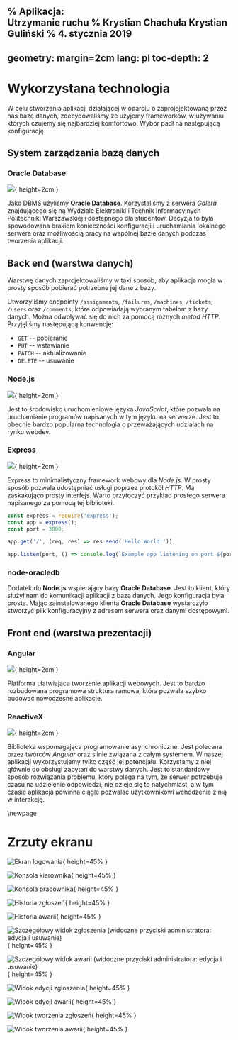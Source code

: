 % Aplikacja: \
  Utrzymanie ruchu
% Krystian Chachuła
  Krystian Guliński
% 4. stycznia 2019
---
geometry: margin=2cm
lang: pl
toc-depth: 2
---

# Wykorzystana technologia

W celu stworzenia aplikacji działającej w oparciu o zaprojejektowaną przez nas bazę danych, zdecydowaliśmy że użyjemy frameworków, w używaniu których czujemy się najbardziej komfortowo. Wybór padł na następującą konfigurację.

## System zarządzania bazą danych

### Oracle Database

![](resources/oracle.png){ height=2cm }

Jako DBMS użyliśmy **Oracle Database**. Korzystaliśmy z serwera *Galera* znajdującego się na Wydziale Elektroniki i Technik Informacyjnych Politechniki Warszawskiej i dostępnego dla studentów. Decyzja to była spowodowana brakiem konieczności konfiguracji i uruchamiania lokalnego serwera oraz możliwością pracy na wspólnej bazie danych podczas tworzenia aplikacji.

## Back end (warstwa danych)

Warstwę danych zaprojektowaliśmy w taki sposób, aby aplikacja mogła w prosty sposób pobierać potrzebne jej dane z bazy.

Utworzyliśmy endpointy `/assignments`, `/failures`, `/machines`, `/tickets`, `/users` oraz `/comments`, które odpowiadają wybranym tabelom z bazy danych. Można odwoływać się do nich za pomocą różnych *metod HTTP*. Przyjęliśmy następującą konwencję:

* `GET` -- pobieranie
* `PUT` -- wstawianie
* `PATCH` -- aktualizowanie
* `DELETE` -- usuwanie

### Node.js

![](resources/node.png){ height=2cm }

Jest to środowisko uruchomieniowe języka *JavaScript*, które pozwala na uruchamianie programów napisanych w tym języku na serwerze. Jest to obecnie bardzo popularna technologia o przeważających udziałach na rynku webdev.

### Express

![](resources/express.png){ height=2cm }

Express to minimalistyczny framework webowy dla *Node.js*. W prosty sposób pozwala udostępniać usługi poprzez protokół *HTTP*. Ma zaskakująco prosty interfejs. Warto przytoczyć przykład prostego serwera napisanego za pomocą tej biblioteki.

```JavaScript
const express = require('express');
const app = express();
const port = 3000;

app.get('/', (req, res) => res.send('Hello World!'));

app.listen(port, () => console.log(`Example app listening on port ${port}!`));
```

### node-oracledb

Dodatek do **Node.js** wspierający bazy **Oracle Database**. Jest to klient, który służył nam do komunikacji aplikacji z bazą danych. Jego konfiguracja była prosta. Mając zainstalowanego klienta **Oracle Database** wystarczyło stworzyć plik konfiguracyjny z adresem serwera oraz danymi dostępowymi. 

## Front end (warstwa prezentacji)

### Angular

![](resources/angular.png){ height=2cm }

Platforma ułatwiająca tworzenie aplikacji webowych. Jest to bardzo rozbudowana programowa struktura ramowa, która pozwala szybko budować nowoczesne aplikacje.

### ReactiveX

![](resources/reactivex.png){ height=2cm }
  
Biblioteka wspomagająca programowanie asynchroniczne. Jest polecana przez twórców *Angular* oraz silnie związana z całym systemem. W naszej aplikacji wykorzystujemy tylko część jej potencjału. Korzystamy z niej głównie do obsługi zapytań do warstwy danych. Jest to standardowy sposób rozwiązania problemu, który polega na tym, że serwer potrzebuje czasu na udzielenie odpowiedzi, nie dzieje się to natychmiast, a w tym czasie aplikacja powinna ciągle pozwalać użytkownikowi wchodzenie z nią w interakcję. 

\newpage

# Zrzuty ekranu

![Ekran logowania](resources/login.png){ height=45% }

![Konsola kierownika](resources/admin_ss_home.png){ height=45% }

![Konsola pracownika](resources/user_ss_home.png){ height=45% }

![Historia zgłoszeń](resources/admin_ss_tickets.png){ height=45% }

![Historia awarii](resources/admin_ss_failure.png){ height=45% }

![Szczegółowy widok zgłoszenia (widoczne przyciski administratora: edycja i usuwanie)](resources/admin_ss_ticket_detail.png){ height=45% }

![Szczegółowy widok awarii (widoczne przyciski administratora: edycja i usuwanie)](resources/admin_ss_failure_detail.png){ height=45% }

![Widok edycji zgłoszenia](resources/admin_ss_ticket_edit.png){ height=45% }

![Widok edycji awarii](resources/admin_ss_failure_edit.png){ height=45% }

![Widok tworzenia zgłoszeń](resources/admin_ss_ticket_create.png){ height=45% }

![Widok tworzenia awarii](resources/admin_ss_failure_create.png){ height=45% }
